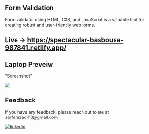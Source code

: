 


## Form Validation
Form validator using HTML, CSS, and JavaScript is a valuable tool for creating robust and user-friendly web forms.



## Live -> https://spectacular-basbousa-987841.netlify.app/




## Laptop Preveiw    
"Screenshot"

![](Screenshot.png)



## Feedback

If you have any feedback, please reach out to me at sarfarazadil18@gmail.com



[![linkedin](https://img.shields.io/badge/linkedin-0A66C2?style=for-the-badge&logo=linkedin&logoColor=white)](https://www.linkedin.com/in/sarfaraz-adil-46680718b)




